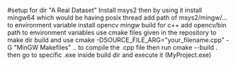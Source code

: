 #setup
for dir "A Real Dataset"
Install msys2 then by using it install mingw64 which would be having posix thread
add path of msys2/mingw/... to environment variable
install opencv mingw build for c++
add opencv/bin path to environment variables 
use cmake files given in the repository to make dir build and use cmake -DSOURCE_FILE_ARG="your_filename.cpp" -G "MinGW Makefiles" .. 
to compile the .cpp file then run cmake --build . 
then go to specific .exe inside build dir and execute it (MyProject.exe)
